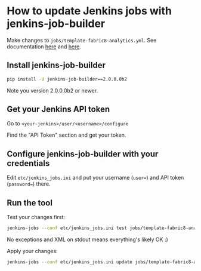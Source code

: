 # How to update Jenkins jobs with jenkins-job-builder

Make changes to `jobs/template-fabric8-analytics.yml`. See documentation [here](https://docs.openstack.org/infra/jenkins-job-builder/definition.html) and [here](https://docs.openstack.org/infra/jenkins-job-builder/definition.html#modules).

## Install jenkins-job-builder

```bash
pip install -U jenkins-job-builder==2.0.0.0b2
```
Note you version 2.0.0.0b2 or newer.

## Get your Jenkins API token

Go to `<your-jenkins>/user/<username>/configure`

Find the "API Token" section and get your token.


## Configure jenkins-job-builder with your credentials

Edit `etc/jenkins_jobs.ini` and put your username (`user=`) and API token (`password=`) there.

## Run the tool

Test your changes first:
```bash
jenkins-jobs --conf etc/jenkins_jobs.ini test jobs/template-fabric8-analytics.yml
```

No exceptions and XML on stdout means everything's likely OK :)

Apply your changes:
```bash
jenkins-jobs --conf etc/jenkins_jobs.ini update jobs/template-fabric8-analytics.yml
```

